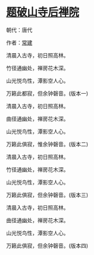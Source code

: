 # [题破山寺后禅院](http://so.gushiwen.org/view_6525.aspx)

朝代：唐代

作者：[常建](http://so.gushiwen.org/author_443.aspx)

<p>清晨入古寺，初日照高林。

竹径通幽处，禅房花木深。

山光悦鸟性，潭影空人心。

万籁此都寂，但余钟磬音。(版本一)</p><p>清晨入古寺，初日照高林。

曲径通幽处，禅房花木深。

山光悦鸟性，潭影空人心。

万籁此俱寂，惟余钟磬音。(版本二)</p><p>清晨入古寺，初日照高林。

竹径通幽处，禅房花木深。

山光悦鸟性，潭影空人心。

万籁此俱寂，但余钟磬音。(版本三)</p><p>清晨入古寺，初日照高林。

曲径通幽处，禅房花木深。

山光悦鸟性，潭影空人心。

万籁此俱寂，但余钟磬音。(版本四)</p>

